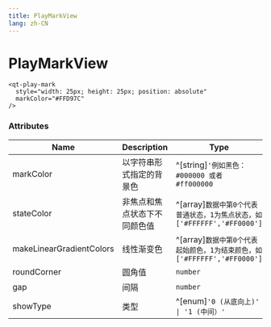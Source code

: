 ```yaml
---
title: PlayMarkView
lang: zh-CN
---
```


# PlayMarkView

```vue
<qt-play-mark
  style="width: 25px; height: 25px; position: absolute"
  markColor="#FFD97C"
/>
```

### Attributes

| Name        | Description    | Type                                                 | Default |
|-------------|----------------|------------------------------------------------------|---------|
| markColor   | 以字符串形式指定的背景色   | ^[string]`'例如黑色：#000000 或者 #ff000000`                | -       |       |
| stateColor  | 非焦点和焦点状态下不同颜色值 | ^[array]`数据中第0个代表普通状态，1为焦点状态，如['#FFFFFF','#FF0000']` | -       |       |
| makeLinearGradientColors  | 线性渐变色          | ^[array]`数据中第0个代表起始颜色，1为结束颜色，如['#FFFFFF','#FF0000']` | -       |       |
| roundCorner | 圆角值            | `number`                                             | -       |
| gap         | 间隔             | `number`                                             | -       |
| showType         | 类型             | ^[enum]`'0 (从底向上)' \| '1 (中间）' `                     | -       |

